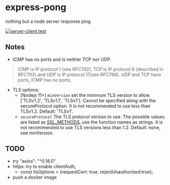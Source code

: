 # express-pong
nothing but a node server response ping.

[![server-client test](https://github.com/davidkhala/express-pong/actions/workflows/test.yml/badge.svg)](https://github.com/davidkhala/express-pong/actions/workflows/test.yml)

## Notes
- ICMP has no ports and is neither TCP nor UDP. 
> ICMP is IP protocol 1 (see RFC792), TCP is IP protocol 6 (described in RFC793) and UDP is IP protocol 17(see RFC768). 
UDP and TCP have ports, ICMP has no ports,
- TLS options:
   - [Nodejs 11+] `minVersion` set the minimum TLS version to allow. ['TLSv1.2', 'TLSv1.1', 'TLSv1']. Cannot be specified along with the secureProtocol option. It is not recommended to use less than TLSv1.2. Default: 'TLSv1'.
   - `secureProtocol` The TLS protocol version to use. The possible values are listed as [SSL_METHODS](https://www.openssl.org/docs/man1.1.0/man7/ssl.html#Dealing-with-Protocol-Methods), use the function names as strings. It is not recommended to use TLS versions less than 1.2. Default: none, see minVersion.
 
## TODO
- try "axios": "^0.18.0" 
- https: try to enable clientAuth, 
    - const tlsOptions = {requestCert: true, rejectUnauthorized:true};
- push a docker image